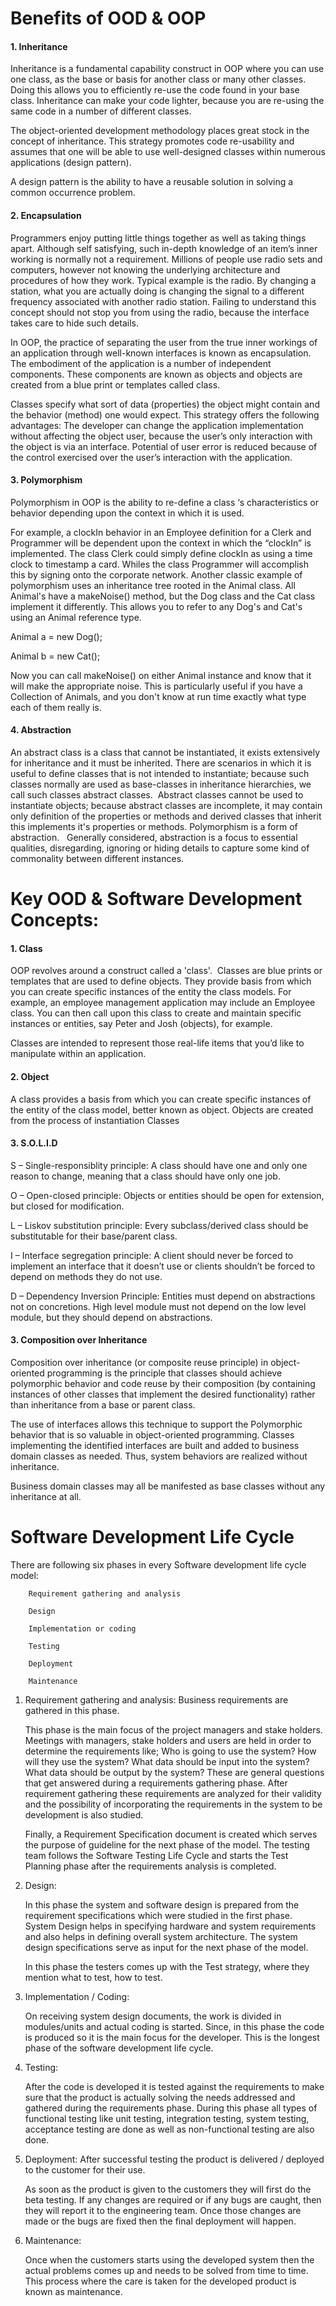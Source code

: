 

# Benefits of OOD & OOP

#### 1. Inheritance

Inheritance is a fundamental capability construct in OOP where you can use one class, as the base or basis for another class or many other classes. Doing this allows you to efficiently re-use the code found in your base class. 
Inheritance can make your code lighter, because you are re-using the same code in a number of different classes. 

The object-oriented development methodology places great stock in the concept of inheritance. This strategy promotes code re-usability and assumes that one will be able to use well-designed classes within numerous applications (design pattern).

A design pattern is the ability to have a reusable solution in solving a common occurrence problem. 


#### 2. Encapsulation

Programmers enjoy putting little things together as well as taking things apart. Although self satisfying, such in-depth knowledge of an item’s inner working is normally not a requirement. Millions of people use radio sets and computers, however not knowing the underlying architecture and procedures of how they work. Typical example is the radio. By changing a station, what you are actually doing is changing the 
signal to a different frequency associated with another radio station. Failing to understand this concept should not stop you from using the radio, because the interface takes care to hide such details.

In OOP, the practice of separating the user from the true inner workings of an application through well-known interfaces is known as encapsulation. The embodiment of the application is a number of independent components. These components are known as objects and objects are created from a blue print or templates called class.

Classes specify what sort of data (properties) the object might contain and the behavior (method) one would expect. This strategy offers the following advantages:
The developer can change the application implementation without affecting the object user, because the user’s only interaction with the object is via an interface.
Potential of user error is reduced because of the control exercised over the user’s interaction with the application.

#### 3. Polymorphism

Polymorphism in OOP is the ability to re-define a class ‘s characteristics or behavior depending upon the context in which it is used.

For example, a clockIn behavior in an Employee definition for a Clerk and Programmer will be dependent upon the context in which the “clockIn”  is implemented. The class Clerk could simply define clockIn  as using a time clock to timestamp a card. Whiles the class Programmer will accomplish this by signing onto the corporate network.
Another classic example of polymorphism uses an inheritance tree rooted in the Animal class. All Animal's have a makeNoise() method, but the Dog class and the Cat class implement it differently. This allows you to refer to any Dog's and Cat's using an Animal reference type.

Animal a = new Dog();

Animal b = new Cat();

Now you can call makeNoise() on either Animal instance and know that it will make the appropriate noise. This is particularly useful if you have a Collection of Animals, and you don't know at run time exactly what type each of them really is.

#### 4. Abstraction

An abstract class is a class that cannot be instantiated, it exists extensively for inheritance and it must be inherited. There are scenarios in which it is useful to define classes that is not intended to instantiate; because such classes normally are used as base-classes in inheritance hierarchies, we call such classes abstract classes.  Abstract classes cannot be used to instantiate objects; because abstract classes are incomplete, it may contain only definition of the properties or methods and derived classes that inherit this implements it's properties or methods. Polymorphism is a form of abstraction.  
Generally considered, abstraction is a focus to essential qualities, disregarding, ignoring or hiding details to capture some kind of commonality between different instances.


# Key OOD & Software Development Concepts:

#### 1. Class

OOP revolves around a construct called a 'class'.  Classes are blue prints or templates that are used to define objects.  They provide basis from which you can create specific instances of the entity the class models. For example, an employee management application may include an Employee class. You can then call upon this class to create and maintain specific instances or entities, say Peter and Josh (objects), for example.

Classes are intended to represent those real-life items that you’d like to manipulate within an application.


#### 2. Object

A class provides a basis from which you can create specific instances of the entity of the class model, better known as object. Objects are created from the process of instantiation Classes 

#### 3. S.O.L.I.D

S – Single-responsiblity principle:
A class should have one and only one reason to change, meaning that a class should have only one job.


O – Open-closed principle:
Objects or entities should be open for extension, but closed for modification.


L – Liskov substitution principle:
Every subclass/derived class should be substitutable for their base/parent class.


I – Interface segregation principle:
A client should never be forced to implement an interface that it doesn’t use or clients shouldn’t be forced to depend on methods they do not use.


D – Dependency Inversion Principle:
Entities must depend on abstractions not on concretions. High level module must not depend on the low level module, but they should depend on abstractions.


#### 3. Composition over Inheritance

Composition over inheritance (or composite reuse principle) in object-oriented programming is the principle that classes should achieve polymorphic behavior and code reuse by their composition (by containing instances of other classes that implement the desired functionality) rather than inheritance from a base or parent class.

The use of interfaces allows this technique to support the Polymorphic behavior that is so valuable in object-oriented programming. Classes implementing the identified interfaces are built and added to business domain classes as needed. Thus, system behaviors are realized without inheritance.

Business domain classes may all be manifested as base classes without any inheritance at all.


# Software Development Life Cycle

There are following six phases in every Software development life cycle model:

		Requirement gathering and analysis

		Design

		Implementation or coding

		Testing

		Deployment

		Maintenance

1) Requirement gathering and analysis:  Business requirements are gathered in this phase. 

	This phase is the main focus of the project managers and stake holders. Meetings with managers, 
	stake holders and users are held in order to determine the requirements like; Who is going to use the system? 
	How will they use the system?  What data should be input into the system?  What data should be output by the system? 
	These are general questions that get answered during a requirements gathering phase. After requirement gathering 
	these requirements are analyzed for their validity and the possibility of incorporating the requirements 
	in the system to be development is also studied.

	Finally, a Requirement Specification document is created which serves the purpose of guideline for the next 
	phase of the model. The testing team follows the Software Testing Life Cycle and starts the Test Planning 
	phase after the requirements analysis is completed.

2)  Design:  

	In this phase the system and software design is prepared from the requirement specifications
	which were studied in the first phase. System Design helps in specifying hardware and system 
	requirements and also helps in defining overall system architecture. The system design 
	specifications serve as input for the next phase of the model.

	In this phase the testers comes up with the Test strategy, where they mention what to test,
    how to test.

3)  Implementation / Coding: 

	On receiving system design documents, the work is divided in modules/units and actual coding is started.
	Since, in this phase the code is produced so it is the main focus for the developer. 
	This is the longest phase of the software development life cycle.

4)  Testing:  
	
	After the code is developed it is tested against the requirements to make sure that the product is actually 
	solving the needs addressed and gathered during the requirements phase. During this phase all types of 
	functional testing like unit testing, integration testing, system testing, acceptance testing are done as 
	well as non-functional testing are also done.

5)  Deployment: After successful testing the product is delivered / deployed to the customer for their use.

	As soon as the product is given to the customers they will first do the beta testing. If any changes are
	required or if any bugs are caught, then they will report it to the engineering team. Once those changes
	are made or the bugs are fixed then the final deployment will happen.

6)  Maintenance: 
    
    Once when the customers starts using the developed system then the actual problems comes up and 
    needs to be solved from time to time. This process where   the care is taken for the developed product
    is known as maintenance.

